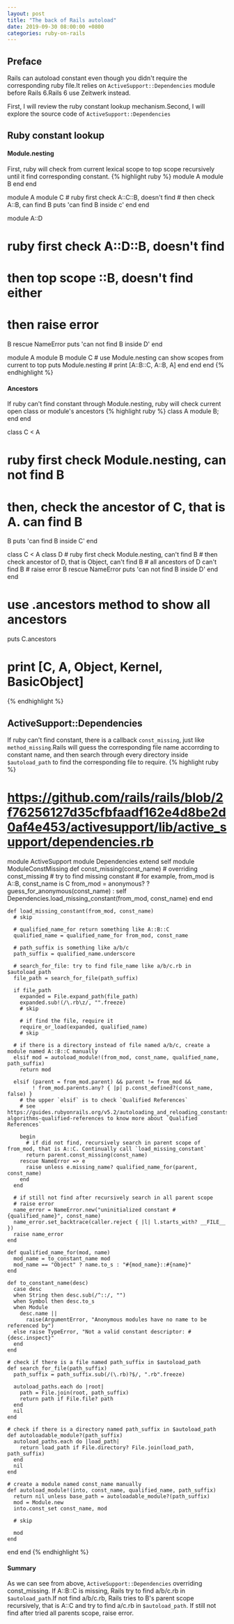 ```yaml
---
layout: post
title: "The back of Rails autoload"
date: 2019-09-30 08:00:00 +0800
categories: ruby-on-rails
---
```

## Preface
Rails can autoload constant even though you didn't require the corresponding ruby file.It relies on `ActiveSupport::Dependencies` module before Rails 6.Rails 6 use Zeitwerk instead.

First, I will review the ruby constant lookup mechanism.Second, I will explore the source code of `ActiveSupport::Dependencies`

## Ruby constant lookup
#### Module.nesting
First, ruby will check from current lexical scope to top scope recursively until it find corresponding constant.
{% highlight ruby %}
module A
  module B end
end

module A
  module C
    # ruby first check A::C::B, doesn't find
    # then check A::B, can find
    B
    puts 'can find B inside c'
  end
end

module A::D
  # ruby first check A::D::B, doesn't find
  # then top scope ::B, doesn't find either
  # then raise error
  B
rescue NameError
  puts 'can not find B inside D'
end

module A
  module B
    module C
      # use Module.nesting can show scopes from current to top
      puts Module.nesting
      # print [A::B::C, A::B, A]
    end
  end
end
{% endhighlight %}

#### Ancestors
If ruby can't find constant through Module.nesting, ruby will check current open class or module's ancestors
{% highlight ruby %}
class A
  module B; end
end

class C < A
  # ruby first check Module.nesting, can not find B
  # then, check the ancestor of C, that is A. can find B
  B
  puts 'can find B inside C'
end

class C < A
  class D
    # ruby first check Module.nesting, can't find B
    # then check ancestor of D, that is Object, can't find B
    # all ancestors of D can't find B
    # raise error
    B
  rescue NameError
    puts 'can not find B inside D'
  end
end

# use .ancestors method to show all ancestors
puts C.ancestors
# print [C, A, Object, Kernel, BasicObject]
{% endhighlight %}

## ActiveSupport::Dependencies
If ruby can't find constant, there is a callback `const_missing`, just like `method_missing`.Rails will guess the corresponding file name accorrding to constant name, and then search through every directory inside `$autoload_path` to find the corresponding file to require.
{% highlight ruby %}
# https://github.com/rails/rails/blob/2f76256127d35cfbfaadf162e4d8be2d0af4e453/activesupport/lib/active_support/dependencies.rb

module ActiveSupport
  module Dependencies
    extend self
    module ModuleConstMissing
      def const_missing(const_name)
        # overriding const_missing
        # try to find missing constant
        # for example, from_mod is A::B, const_name is C
        from_mod = anonymous? ? guess_for_anonymous(const_name) : self
        Dependencies.load_missing_constant(from_mod, const_name)
      end
    end

    def load_missing_constant(from_mod, const_name)
      # skip

      # qualified_name_for return something like A::B::C
      qualified_name = qualified_name_for from_mod, const_name
      
      # path_suffix is something like a/b/c
      path_suffix = qualified_name.underscore

      # search_for_file: try to find file_name like a/b/c.rb in $autoload_path
      file_path = search_for_file(path_suffix)

      if file_path
        expanded = File.expand_path(file_path)
        expanded.sub!(/\.rb\z/, "".freeze)
        # skip

        # if find the file, require it
        require_or_load(expanded, qualified_name)
        # skip  

      # if there is a directory instead of file named a/b/c, create a module named A::B::C manually
      elsif mod = autoload_module!(from_mod, const_name, qualified_name, path_suffix)
        return mod

      elsif (parent = from_mod.parent) && parent != from_mod &&
            ! from_mod.parents.any? { |p| p.const_defined?(const_name, false) }
        # the upper `elsif` is to check `Qualified References`
        # see https://guides.rubyonrails.org/v5.2/autoloading_and_reloading_constants.html#autoloading-algorithms-qualified-references to know more about `Qualified References`

        begin
          # if did not find, recursively search in parent scope of from_mod, that is A::C. Continually call `load_missing_constant`
          return parent.const_missing(const_name)
        rescue NameError => e
          raise unless e.missing_name? qualified_name_for(parent, const_name)
        end
      end

      # if still not find after recursively search in all parent scope
      # raise error
      name_error = NameError.new("uninitialized constant #{qualified_name}", const_name)
      name_error.set_backtrace(caller.reject { |l| l.starts_with? __FILE__ })
      raise name_error
    end

    def qualified_name_for(mod, name)
      mod_name = to_constant_name mod
      mod_name == "Object" ? name.to_s : "#{mod_name}::#{name}"
    end

    def to_constant_name(desc)
      case desc
      when String then desc.sub(/^::/, "")
      when Symbol then desc.to_s
      when Module
        desc.name ||
          raise(ArgumentError, "Anonymous modules have no name to be referenced by")
      else raise TypeError, "Not a valid constant descriptor: #{desc.inspect}"
      end
    end
    
    # check if there is a file named path_suffix in $autoload_path
    def search_for_file(path_suffix)
      path_suffix = path_suffix.sub(/(\.rb)?$/, ".rb".freeze)

      autoload_paths.each do |root|
        path = File.join(root, path_suffix)
        return path if File.file? path
      end
      nil
    end

    # check if there is a directory named path_suffix in $autoload_path
    def autoloadable_module?(path_suffix)
      autoload_paths.each do |load_path|
        return load_path if File.directory? File.join(load_path, path_suffix)
      end
      nil
    end

    # create a module named const_name manually
    def autoload_module!(into, const_name, qualified_name, path_suffix)
      return nil unless base_path = autoloadable_module?(path_suffix)
      mod = Module.new
      into.const_set const_name, mod

      # skip

      mod
    end
  end
end
{% endhighlight %}

#### Summary
As we can see from above, `ActiveSupport::Dependencies` overriding const_missing. If A::B::C is missing, Rails try to find a/b/c.rb in `$autoload_path`.If not find a/b/c.rb, Rails tries to B's parent scope recursively, that is A::C and try to find a/c.rb in `$autoload_path`. If still not find after tried all parents scope, raise error.
